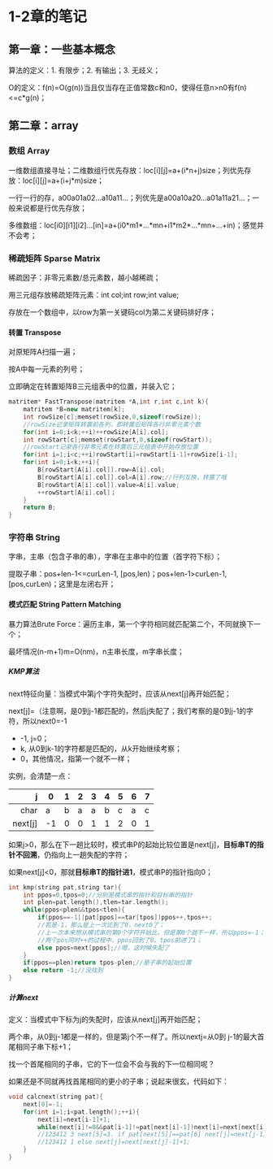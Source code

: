# 1-2章的笔记

## 第一章：一些基本概念

算法的定义：1. 有限步；2. 有输出；3. 无歧义；

O的定义：f(n)=O(g(n))当且仅当存在正值常数c和n0，使得任意n>n0有f(n)<=c*g(n)；

## 第二章：array

### 数组 Array

一维数组直接寻址；二维数组行优先存放：loc\[i][j]=a+(i*n+j)size；列优先存放：loc\[i][j]=a+(i+j\*m)size；

一行一行的存，a00a01a02...a10a11...；列优先是a00a10a20...a01a11a21...；一般来说都是行优先存放；

多维数组：loc\[i0]\[i1][i2]...[in]=a+(i0\*m1\*...\*mn+i1\*m2*...\*mn+...+in)；感觉并不会考；

### 稀疏矩阵 Sparse Matrix

稀疏因子：非零元素数/总元素数，越小越稀疏；

用三元组存放稀疏矩阵元素：int col;int row;int value;

存放在一个数组中，以row为第一关键码col为第二关键码排好序；

#### 转置 Transpose

对原矩阵A扫描一遍；

按A中每一元素的列号；

立即确定在转置矩阵B三元组表中的位置，并装入它；

```cpp
matritem* FastTranspose(matritem *A,int r,int c,int k){
    matritem *B=new matritem[k];
    int rowSize[c];memset(rowSize,0,sizeof(rowSize));
    //rowSize记录矩阵转置前各列，即转置后矩阵各行非零元素个数
    for(int i=0;i<k;++i)++rowSize[A[i].col];
    int rowStart[c];memset(rowStart,0,sizeof(rowStart));
    //rowStart记录各行非零元素在转置后三元组表中开始存放位置
    for(int i=1;i<c;++i)rowStart[i]=rowStart[i-1]+rowSize[i-1];
    for(int i=0;i<k;++i){
        B[rowStart[A[i].col]].row=A[i].col;
        B[rowStart[A[i].col]].col=A[i].row;//行列互换，转置了哦
        B[rowStart[A[i].col]].value=A[i].value;
    	++rowStart[A[i].col]；
    }
    return B;
}
```

### 字符串 String

字串，主串（包含子串的串），字串在主串中的位置（首字符下标）；

提取子串：pos+len-1<=curLen-1, [pos,len)；pos+len-1>curLen-1, [pos,curLen)；这里是左闭右开；

#### 模式匹配 String Pattern Matching

暴力算法Brute Force：遍历主串，第一个字符相同就匹配第二个，不同就换下一个；

最坏情况(n-m+1)m=O(nm)，n主串长度，m字串长度；

##### KMP算法

next特征向量：当模式中第j个字符失配时，应该从next[j]再开始匹配；

next[j]=（注意啊，是0到j-1都匹配的，然后j失配了；我们考察的是0到j-1的字符，所以next0=-1

- -1, j=0；
- k, 从0到k-1的字符都是匹配的，从k开始继续考察；
- 0，其他情况，指第一个就不一样；

实例，会清楚一点：

|       j | 0    | 1    | 2    | 3    | 4    | 5    | 6    | 7    |
| ------: | ---- | ---- | ---- | ---- | ---- | ---- | ---- | ---- |
|    char | a    | b    | a    | a    | b    | c    | a    | c    |
| next[j] | -1   | 0    | 0    | 1    | 1    | 2    | 0    | 1    |

如果j>0，那么在下一趟比较时，模式串P的起始比较位置是next[j]，**目标串T的指针不回溯**，仍指向上一趟失配的字符；

如果next[j]<0，那就**目标串T的指针进1**，模式串P的指针指向0；

```cpp
int kmp(string pat,string tar){
    int ppos=0,tpos=0;//分别是模式串的指针和目标串的指针
    int plen=pat.length(),tlen=tar.length();
    while(ppos<plen&&tpos<tlen){
        if(ppos==-1||pat[ppos]==tar[tpos])ppos++,tpos++;
        //若是-1，那么是上一次比到了0，next0了；
        //上一次本来想从模式串的第0个字符开始比，但是第0个就不一样，所以ppos=-1；
        //两个pos同时++的过程中，ppos回到了0，tpos前进了1；
        else ppos=next[ppos];//嗯，这时候失配了
    }
    if(ppos==plen)return tpos-plen;//是子串的起始位置
    else return -1;//没找到
}
```

##### 计算next

定义：当模式中下标为j的失配时，应该从next[j]再开始匹配；

两个串，从0到j-1都是一样的，但是第j个不一样了。所以nextj=从0到 j-1的最大首尾相同子串下标+1；

找一个首尾相同的子串，它的下一位会不会与我的下一位相同呢？

如果还是不同就再找首尾相同的更小的子串；说起来很玄，代码如下：

```cpp
void calcnext(string pat){
    next[0]=-1;
    for(int i=1;i<pat.length();++i){
        next[i]=next[i-1]+1;
        while(next[i]!=0&&pat[i-1]!=pat[next[i]-1])next[i]=next[next[i]-1]+1;
        //123412 3 next[5]=3. if pat[next[5]]==pat[6] next[j]=next[j-1]+1;
        //123412 1 else next[j]=next[next[j]-1]+1;
    }
}
```





















